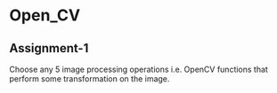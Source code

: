 # Open_CV

## Assignment-1
Choose any 5 image processing operations i.e. OpenCV functions that perform some transformation on the image.
